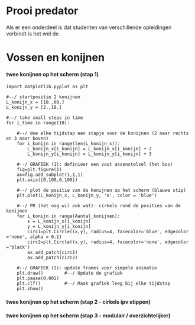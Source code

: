 # Prooi predator #

Als er een onderdeel is dat studenten van verschillende opleidingen verbindt is het wel de 

# Vossen en konijnen


#### twee konijnen op het scherm (stap 1)

    import matplotlib.pyplot as plt

    #--/ startpositie 2 konijnen
    L_konijn_x = [10.,60.]
    L_konijn_y = [2.,10.]
   
    #--/ take small steps in time
    for i_time in range(10):
    
        #--/ doe elke tijdstap een stapje voor de konijnen (2 naar rechts en 3 naar boven)
        for i_konijn in range(len(L_konijn_x)):
            L_konijn_x[i_konijn] = L_konijn_x[i_konijn] + 2 
            L_konijn_y[i_konijn] = L_konijn_y[i_konijn] + 3 
                                                                                                                                                                                                                                                                                                                                                                                                                                                                  
        #--/ GRAFIEK (1): definieer een vast assenstelsel (het bos)
        fig=plt.figure(1)
        ax=fig.add_subplot(1,1,1)
        plt.axis([0,100,0,100])

        #--/ plot de positie van de konijnen op het scherm (blauwe stip)
        plt.plot(L_konijn_x, L_konijn_y, 'o', color = 'blue')   

        #--/ PR (het oog wil ook wat): cirkels rond de posities van de konijnen
        for i_konijn in range(Aantal_konijnen):
            x = L_konijn_x[i_konijn]
            y = L_konijn_y[i_konijn]
            circ1=plt.Circle((x,y), radius=4, facecolor='blue', edgecolor ='none', alpha = 0.1)
            circ2=plt.Circle((x,y), radius=4, facecolor='none', edgecolor ='black') 
            ax.add_patch(circ1)
            ax.add_patch(circ2)
        
        #--/ GRAFIEK (2): update frames voor simpele animatie
        plt.draw()        #--/ Update de grafiek
        plt.pause(0.001)
        plt.clf()         #--/ Maak grafiek leeg bij elke tijdstap
        plt.show()
 
#### twee konijnen op het scherm (stap 2 - cirkels ipv stippen)




#### twee konijnen op het scherm (stap 3 - modulair / overzichtelijker)












